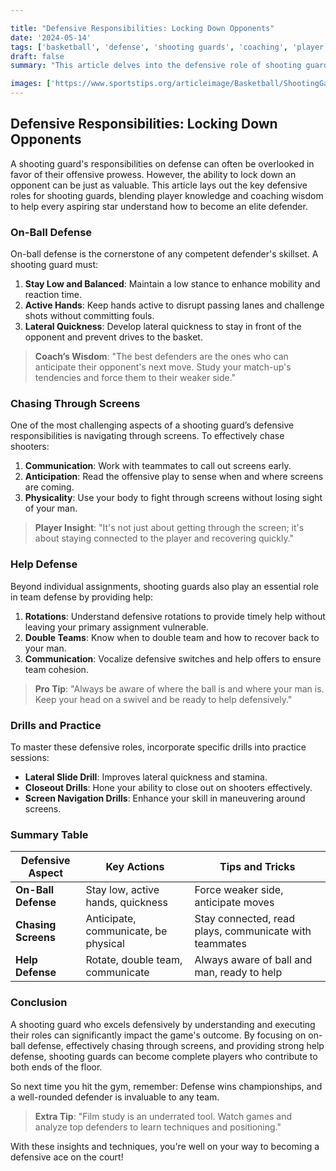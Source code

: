 ```yaml
---

title: "Defensive Responsibilities: Locking Down Opponents"
date: '2024-05-14'
tags: ['basketball', 'defense', 'shooting guards', 'coaching', 'player development', 'on-ball defense', 'screens', 'help defense']
draft: false
summary: "This article delves into the defensive role of shooting guards in basketball, covering the crucial aspects such as on-ball defense, chasing through screens, and providing help defense."

images: ['https://www.sportstips.org/articleimage/Basketball/ShootingGaurd/defensive_responsibilities_locking_down_opponents.webp']
---
```


## Defensive Responsibilities: Locking Down Opponents

A shooting guard's responsibilities on defense can often be overlooked in favor of their offensive prowess. However, the ability to lock down an opponent can be just as valuable. This article lays out the key defensive roles for shooting guards, blending player knowledge and coaching wisdom to help every aspiring star understand how to become an elite defender.

### On-Ball Defense

On-ball defense is the cornerstone of any competent defender's skillset. A shooting guard must:

1. **Stay Low and Balanced**: Maintain a low stance to enhance mobility and reaction time.
2. **Active Hands**: Keep hands active to disrupt passing lanes and challenge shots without committing fouls.
3. **Lateral Quickness**: Develop lateral quickness to stay in front of the opponent and prevent drives to the basket.

> **Coach’s Wisdom**: "The best defenders are the ones who can anticipate their opponent's next move. Study your match-up's tendencies and force them to their weaker side."

### Chasing Through Screens

One of the most challenging aspects of a shooting guard’s defensive responsibilities is navigating through screens. To effectively chase shooters:

1. **Communication**: Work with teammates to call out screens early.
2. **Anticipation**: Read the offensive play to sense when and where screens are coming.
3. **Physicality**: Use your body to fight through screens without losing sight of your man.

> **Player Insight**: "It's not just about getting through the screen; it's about staying connected to the player and recovering quickly."

### Help Defense

Beyond individual assignments, shooting guards also play an essential role in team defense by providing help:

1. **Rotations**: Understand defensive rotations to provide timely help without leaving your primary assignment vulnerable.
2. **Double Teams**: Know when to double team and how to recover back to your man.
3. **Communication**: Vocalize defensive switches and help offers to ensure team cohesion.

> **Pro Tip**: "Always be aware of where the ball is and where your man is. Keep your head on a swivel and be ready to help defensively."

### Drills and Practice

To master these defensive roles, incorporate specific drills into practice sessions:

- **Lateral Slide Drill**: Improves lateral quickness and stamina.
- **Closeout Drills**: Hone your ability to close out on shooters effectively.
- **Screen Navigation Drills**: Enhance your skill in maneuvering around screens.

### Summary Table

| Defensive Aspect     | Key Actions                        | Tips and Tricks                                              |
|----------------------|------------------------------------|--------------------------------------------------------------|
| **On-Ball Defense**  | Stay low, active hands, quickness  | Force weaker side, anticipate moves                           |
| **Chasing Screens**  | Anticipate, communicate, be physical | Stay connected, read plays, communicate with teammates        |
| **Help Defense**     | Rotate, double team, communicate   | Always aware of ball and man, ready to help                   |

### Conclusion

A shooting guard who excels defensively by understanding and executing their roles can significantly impact the game's outcome. By focusing on on-ball defense, effectively chasing through screens, and providing strong help defense, shooting guards can become complete players who contribute to both ends of the floor.

So next time you hit the gym, remember: Defense wins championships, and a well-rounded defender is invaluable to any team.

> **Extra Tip**: "Film study is an underrated tool. Watch games and analyze top defenders to learn techniques and positioning."

With these insights and techniques, you're well on your way to becoming a defensive ace on the court!